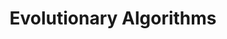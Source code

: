 ---
layout: posts_by_category
categories: EvolutionaryAlgorithms
title: Evolutionary Algorithms
permalink: /category/EvolutionaryAlgorithms
---